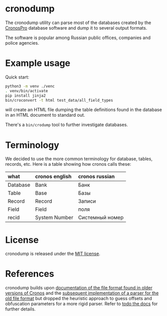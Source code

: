 # cronodump

The cronodump utility can parse most of the databases created by the [CronosPro](https://www.cronos.ru/) database software
and dump it to several output formats.

The software is popular among Russian public offices, companies and police agencies.

# Example usage

Quick start:

```bash
python3 -m venv ./venc
. venv/bin/activate
pip install jinja2
bin/croconvert -t html test_data/all_field_types
```

will create an HTML file dumping the table definitions found in the database in an HTML document to standard out.

There's a `bin/crodump` tool to further investigate databases.

# Terminology

We decided to use the more common terminology for database, tables, records, etc.
Here is a table showing how cronos calls these:

| what | cronos english | cronos russian
|:------ |:------ |:------ 
| Database  |  Bank   | Банк 
| Table     |  Base   | Базы
| Record    |  Record | Записи
| Field     |  Field  | поля
| recid     |  System Number | Системный номер

# License

cronodump is released under the [MIT license](LICENSE).

# References

cronodump builds upon [documentation of the file format found in older versions of Cronos](http://sergsv.narod.ru/cronos.htm) and
the [subsequent implementation of a parser for the old file format](https://github.com/occrp/cronosparser) but dropped the heuristic
approach to guess offsets and obfuscation parameters for a more rigid parser. Refer to [todo the docs](docs/format.md) for further
details.
